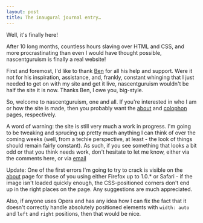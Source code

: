 ```yaml
---
layout: post
title: The inaugural journal entry…
---
```

Well, it's finally here!

After 10 long months, countless hours slaving over HTML and CSS, and more procrastinating than even I would have thought possible, nascentguruism is finally a real website!

First and foremost, I'd like to thank [Ben][] for all his help and support. Were it not for his inspiration, assistance, and, frankly, constant whinging that I just needed to get on with my site and get it live, nascentguruism wouldn't be half the site it is now. Thanks Ben, I owe you, big-style.

So, welcome to nascentguruism, one and all. If you're interested in who I am or how the site is made, then you probably want the [about][] and [colophon][] pages, respectively.

A word of warning: the site is still very much a work in progress. I'm going to be tweaking and sprucing up pretty much anything I can think of over the coming weeks (well, from a techie perspective, at least - the look of things should remain fairly constant). As such, if you see something that looks a bit odd or that you think needs work, don't hesitate to let me know, either via the comments here, or via [email][]

Update: One of the first errors I'm going to try to crack is visible on the [about][] page for those of you using either Firefox up to 1.0.* or Safari - if the image isn't loaded quickly enough, the CSS-positioned corners don't end up in the right places on the page. Any suggestions are much appreciated.

Also, if anyone uses Opera and has any idea how I can fix the fact that it doesn't correctly handle absolutely positioned elements with <code>width: auto</code> and <code>left</code> and <code>right</code> positions, then that would be nice.

[Ben]: http://ben-ward.co.uk/
[about]: /about/
[colophon]: /colophon/
[email]: /about/#contact
